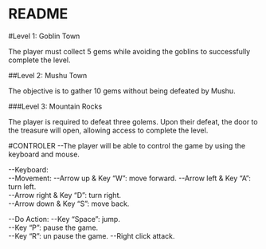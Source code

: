 # README


#Level 1: Goblin Town 

The player must collect 5 gems while avoiding the goblins to successfully complete the level. 

##Level 2: Mushu Town 

The objective is to gather 10 gems without being defeated by Mushu. 

###Level 3: Mountain Rocks 

The player is required to defeat three golems. Upon their defeat, the door to the treasure will open, allowing access to complete the level.

#CONTROLER
--The player will be able to control the game by using the keyboard and mouse. 

--Keyboard:  
--Movement: 
--Arrow up & Key “W”: move forward. 
--Arrow left & Key “A”: turn left.  
--Arrow right & Key “D”: turn right.  
--Arrow down & Key “S”: move back.  

 --Do Action: 
--Key “Space”: jump.  
--Key “P”: pause the game.  
--Key “R”: un pause the game. 
--Right click attack. 

